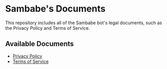 # **Sambabe's Documents**
This repository includes all of the Sambabe bot's legal documents, such as the Privacy Policy and Terms of Service.

## **Available Documents**
- [Privacy Policy](https://tiny.one/sambabepp)
- [Terms of Service](https://tiny.one/sambabetos)

